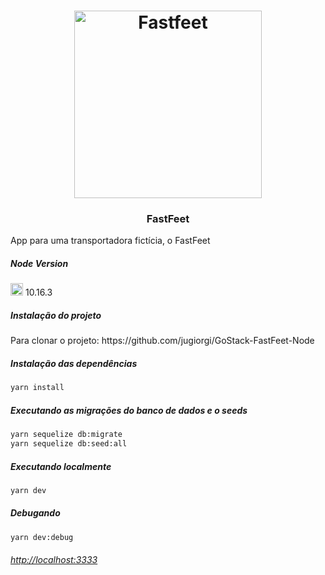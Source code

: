 <h1 align="center">
  <img alt="Fastfeet" title="Fastfeet" src="https://i.ibb.co/C9Ppsnn/logo.png" width="300px" />
</h1>

<h3 align="center">
  FastFeet
</h3>

<p>App para uma transportadora fictícia, o FastFeet</p>

##### Node Version
 <img alt="NodeIcon" title="NodeIcon" src="https://image.flaticon.com/icons/svg/919/919825.svg" width="20px" height="20px" /> 10.16.3


##### Instalação do projeto
<p>Para clonar o projeto: https://github.com/jugiorgi/GoStack-FastFeet-Node</p>


##### Instalação das dependências
```sh
yarn install
```

##### Executando as migrações do banco de dados e o seeds
```sh
yarn sequelize db:migrate
yarn sequelize db:seed:all
```

##### Executando localmente

```sh
yarn dev
```

##### Debugando

```sh
yarn dev:debug
```


###### [http://localhost:3333](http://localhost:3333)

